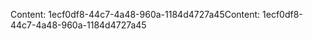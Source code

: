 <span data-ttu-id="29ef4-101">Content: 1ecf0df8-44c7-4a48-960a-1184d4727a45</span><span class="sxs-lookup"><span data-stu-id="29ef4-101">Content: 1ecf0df8-44c7-4a48-960a-1184d4727a45</span></span>
